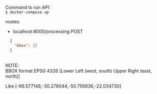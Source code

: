 Command to run API: <br/>
```$ docker-compose up```


routes: <br/>

* localhost:8000/processing POST <br/>
```json
  {
    "bbox": []
  }
```
   <br />
NOTE: <br/>
BBOX format EPSG 4326 [Lower Left (west, south) Upper Right (east, north)] <br />

Like [-66.577148,-30.278044,-50.756836,-22.034730]